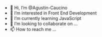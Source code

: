 - 👋 Hi, I’m @Agustin-Caucino
- 👀 I’m interested in Front End Development
- 🌱 I’m currently learning JavaScript
- 💞️ I’m looking to collaborate on ...
- 📫 How to reach me ...

<!---
Agustin-Caucino/Agustin-Caucino is a ✨ special ✨ repository because its `README.md` (this file) appears on your GitHub profile.
You can click the Preview link to take a look at your changes.
--->
